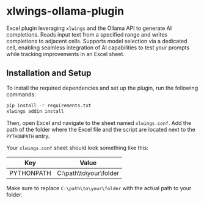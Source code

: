 # xlwings-ollama-plugin

Excel plugin leveraging `xlwings` and the Ollama API to generate AI completions. Reads input text from a specified range and writes completions to adjacent cells. Supports model selection via a dedicated cell, enabling seamless integration of AI capabilities to test your prompts while tracking improvements in an Excel sheet.

## Installation and Setup

To install the required dependencies and set up the plugin, run the following commands:

```sh
pip install -r requirements.txt
xlwings addin install
```

Then, open Excel and navigate to the sheet named `xlwings.conf`. Add the path of the folder where the Excel file and the script are located next to the `PYTHONPATH` entry.

Your `xlwings.conf` sheet should look something like this:

| Key        | Value                                |
|------------|--------------------------------------|
| PYTHONPATH | C:\path\to\your\folder               |

Make sure to replace `C:\path\to\your\folder` with the actual path to your folder.
